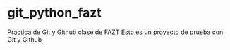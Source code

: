# git_python_fazt
Practica de Git y Github clase de FAZT
Esto es un proyecto de prueba con Git y Github
